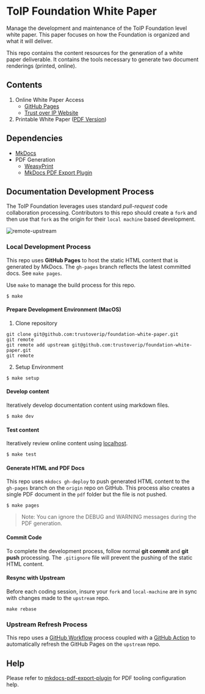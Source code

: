 # ToIP Foundation White Paper
Manage the development and maintenance of the ToIP Foundation level white paper. This paper focuses on how the Foundation is organized and what it will deliver.

This repo contains the content resources for the generation of a white paper deliverable.  It contains the tools necessary to generate two document renderings (printed, online).

## Contents

1. Online White Paper Access
    * [GitHub Pages](https://trustoverip.github.io/foundation-white-paper/)
    * [Trust over IP Website ](https://trustoverip.org/wp-content/uploads/sites/98/2020/05/toip_introduction_050520.pdf)
2. Printable White Paper ([PDF Version](https://github.com/trustoverip/foundation-white-paper/raw/master/pdf/toip-whitepaper.pdf))

## Dependencies
* [MkDocs](https://www.mkdocs.org/)
* PDF Generation
    * [WeasyPrint](https://weasyprint.org/)
    * [MkDocs PDF Export Plugin](https://github.com/zhaoterryy/mkdocs-pdf-export-plugin)

## Documentation Development Process
The ToIP Foundation leverages uses standard *pull-request* code collaboration processing. Contributors to this repo should create a ```fork``` and then use that ```fork``` as  the origin for their ```local machine``` based development.

![remote-upstream](https://i.stack.imgur.com/cEJjT.png)

### Local Development Process
This repo uses **GitHub Pages** to host the static HTML content that is generated by MkDocs. The ```gh-pages``` branch reflects the latest committed docs. See ```make pages```.

Use  ```make``` to manage the build process for this repo.

```
$ make
```

#### Prepare Development Environment (MacOS)

1. Clone repository

```
git clone git@github.com:trustoverip/foundation-white-paper.git
git remote
git remote add upstream git@github.com:trustoverip/foundation-white-paper.git
git remote
```

2. Setup Environment

```
$ make setup
```

#### Develop content
Iteratively develop documentation content using markdown files.

```
$ make dev
```

#### Test content
Iteratively review online content using [localhost](localhoat:8800).

```
$ make test
```

#### Generate HTML and PDF Docs
This repo uses ```mkdocs gh-deploy``` to push generated HTML content to the ```gh-pages``` branch on the ```origin``` repo on GitHub. This process also creates a single PDF document in the ```pdf``` folder but the file is not pushed.

```
$ make pages
```
>Note: You can ignore the DEBUG and WARNING messages during the PDF generation.

#### Commit Code
To complete the development process, follow normal **git commit** and **git push** processing. The ```.gitignore``` file will prevent the pushing of the static HTML content.

#### Resync with Upstream
Before each coding session, insure your ```fork``` and ```local-machine``` are in sync with changes made to the ```upstream``` repo.

```
make rebase
```

### Upstream Refresh Process
This repo uses a [GitHub Workflow](.github/workflows/main.yml) process coupled with a [GitHub Action](https://github.com/marketplace/actions/mkdocs-github-deploy) to automatically refresh the GitHub Pages on the ```upstream``` repo.

## Help
Please refer to [mkdocs-pdf-export-plugin](https://github.com/zhaoterryy/mkdocs-pdf-export-plugin) for PDF tooling configuration help.
